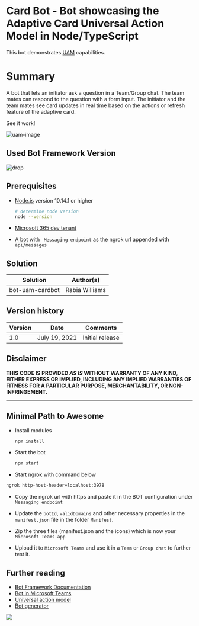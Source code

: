 
# Card Bot - Bot showcasing the Adaptive Card Universal Action Model in Node/TypeScript

This bot demonstrates [UAM](https://aka.ms/universal-actions-model) capabilities.

# Summary

A bot that lets an initiator ask a question in a Team/Group chat. The team mates can respond to the question with a form input. The initiator and the team mates see card updates in real time based on the actions or refresh feature of the adaptive card.

See it work!

![uam-image](./assets/uam.gif)

## Used Bot Framework Version

![drop](https://img.shields.io/badge/Bot&nbsp;Framework-4.14.0-green.svg)

## Prerequisites

- [Node.js](https://nodejs.org) version 10.14.1 or higher

    ```bash
    # determine node version
    node --version
    ```
- [Microsoft 365 dev tenant](https://developer.microsoft.com/en-us/microsoft-365/dev-program?WT.mc_id=m365-35338-rwilliams)

- [A bot](https://dev.botframework.com/bots/) with ` Messaging endpoint` as the ngrok url appended with `api/messages`

## Solution

Solution|Author(s)
--------|---------
bot-uam-cardbot | Rabia Williams

## Version history

Version|Date|Comments
-------|----|--------
1.0|July 19, 2021|Initial release

## Disclaimer

**THIS CODE IS PROVIDED *AS IS* WITHOUT WARRANTY OF ANY KIND, EITHER EXPRESS OR IMPLIED, INCLUDING ANY IMPLIED WARRANTIES OF FITNESS FOR A PARTICULAR PURPOSE, MERCHANTABILITY, OR NON-INFRINGEMENT.**

---

## Minimal Path to Awesome

- Install modules

    ```bash
    npm install
    ```
- Start the bot

    ```bash
    npm start
    ```
- Start [ngrok](https://ngrok.com/) with command below

```bash
ngrok http-host-header=localhost:3978 
```
- Copy the ngrok url with https and paste it in the BOT configuration under `Messaging endpoint`

- Update the `botId`, `validDomains` and other necessary properties in the `manifest.json` file in the folder `Manifest`.

- Zip the three files (manifest.json and the icons) which is now your `Microsoft Teams app`

- Upload it to `Microsoft Teams` and use it in a `Team` or `Group chat` to further test it.


## Further reading

- [Bot Framework Documentation](https://docs.botframework.com?WT.mc_id=m365-35338-rwilliams)
- [Bot in Microsoft Teams](https://docs.microsoft.com/en-us/microsoftteams/platform/bots/what-are-bots?WT.mc_id=m365-35338-rwilliams)
- [Universal action model](https://docs.microsoft.com/en-us/microsoftteams/platform/task-modules-and-cards/cards/universal-actions-for-adaptive-cards/overview?WT.mc_id=m365-35338-rwilliams)
- [Bot generator](https://www.npmjs.com/package/generator-botbuilder)

<img src="https://m365-visitor-stats.azurewebsites.net/teams-dev-samples/samples/bot-uamcardbot" />
